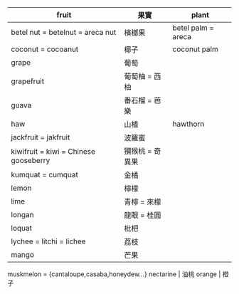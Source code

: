 fruit | 果實 | plant
--- | --- | ---
betel nut = betelnut = areca nut | 檳榔果 | betel palm = areca
coconut = cocoanut | 椰子 | coconut palm
grape | 葡萄
grapefruit | 葡萄柚 = 西柚
guava | 番石榴 = 芭樂
haw | 山楂 | hawthorn
jackfruit = jakfruit | 波羅蜜
kiwifruit = kiwi = Chinese gooseberry | 獼猴桃 = 奇異果
kumquat = cumquat | 金橘
lemon | 檸檬
lime | 青檸 = 來檬
longan | 龍眼 = 桂圓
loquat | 枇杷
lychee = litchi = lichee | 荔枝
mango | 芒果
muskmelon = {cantaloupe,casaba,honeydew...}
nectarine | 油桃
orange | 橙子
